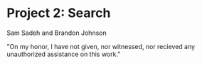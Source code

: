 # Project 2: Search

Sam Sadeh and Brandon Johnson

"On my honor, I have not given, nor witnessed, nor recieved any unauthorized assistance on this work."
